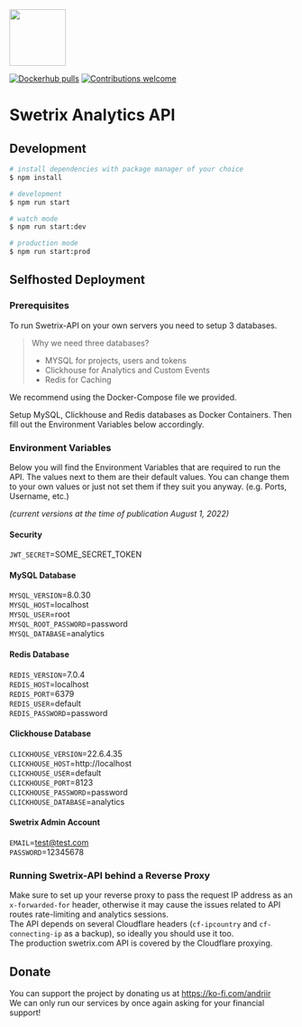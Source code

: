 <img src="https://swetrix.com/assets/logo_blue.svg" alt="" height="100" />

[![Dockerhub pulls](https://img.shields.io/docker/pulls/swetrix/swetrix-api.svg?style=flat)](https://hub.docker.com/r/swetrix/swetrix-api)
[![Contributions welcome](https://img.shields.io/badge/contributions-welcome-brightgreen.svg?style=flat)](https://github.com/swetrix/swetrix-api/issues)

# Swetrix Analytics API

## Development

```bash
# install dependencies with package manager of your choice
$ npm install

# development
$ npm run start

# watch mode
$ npm run start:dev

# production mode
$ npm run start:prod
```

## Selfhosted Deployment

### Prerequisites

To run Swetrix-API on your own servers you need to setup 3 databases.

> Why we need three databases?
>
> - MYSQL for projects, users and tokens
> - Clickhouse for Analytics and Custom Events
> - Redis for Caching

We recommend using the Docker-Compose file we provided.

Setup MySQL, Clickhouse and Redis databases as Docker Containers.
Then fill out the Environment Variables below accordingly.

### Environment Variables

Below you will find the Environment Variables that are required to run the API. The values next to them are their default values. You can change them to your own values or just not set them if they suit you anyway. (e.g. Ports, Username, etc.)

_(current versions at the time of publication August 1, 2022)_

#### Security

`JWT_SECRET`=SOME_SECRET_TOKEN

#### MySQL Database

`MYSQL_VERSION`=8.0.30\
`MYSQL_HOST`=localhost\
`MYSQL_USER`=root\
`MYSQL_ROOT_PASSWORD`=password\
`MYSQL_DATABASE`=analytics

#### Redis Database

`REDIS_VERSION`=7.0.4\
`REDIS_HOST`=localhost\
`REDIS_PORT`=6379\
`REDIS_USER`=default\
`REDIS_PASSWORD`=password

#### Clickhouse Database

`CLICKHOUSE_VERSION`=22.6.4.35\
`CLICKHOUSE_HOST`=http://localhost \
`CLICKHOUSE_USER`=default\
`CLICKHOUSE_PORT`=8123\
`CLICKHOUSE_PASSWORD`=password\
`CLICKHOUSE_DATABASE`=analytics

#### Swetrix Admin Account

`EMAIL`=test@test.com\
`PASSWORD`=12345678

### Running Swetrix-API behind a Reverse Proxy

Make sure to set up your reverse proxy to pass the request IP address as an `x-forwarded-for` header, otherwise it may cause the issues related to API routes rate-limiting and analytics sessions.\
The API depends on several Cloudflare headers (`cf-ipcountry` and `cf-connecting-ip` as a backup), so ideally you should use it too.\
The production swetrix.com API is covered by the Cloudflare proxying.

## Donate
You can support the project by donating us at https://ko-fi.com/andriir \
We can only run our services by once again asking for your financial support!
